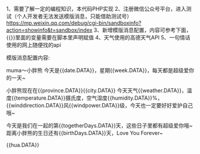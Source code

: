 1、需要了解一定的编程知识，本代码PHP实现
2、注册微信公众号平台，进入测试（个人开发者无法发送模版消息，只能借助测试号）
https://mp.weixin.qq.com/debug/cgi-bin/sandboxinfo?action=showinfo&t=sandbox/index
3、新增模版消息配置，内容可参考下面，{{}}里面的变量需要在脚本里声明赋值
4、天气使用的高德天气API
5、一句情话使用的网上随便找的api

模版消息配置内容:

muma～小胖熊
今天是{{date.DATA}}，星期{{week.DATA}}，每天都是超级爱你的一天~

小胖熊现在在{{province.DATA}}{{city.DATA}}
今天天气{{weather.DATA}}，温度{{temperature.DATA}}摄氏度，空气湿度{{humidity.DATA}}%，{{winddirection.DATA}}风{{windpower.DATA}}级，今天也一定要好好爱护自己哦~

今天是我们在一起的第{{togetherDays.DATA}}天，这些日子里都有超级爱你哦~
距离小胖熊的生日还有{{birthDays.DATA}}天，Love You Forever~

{{hua.DATA}}


